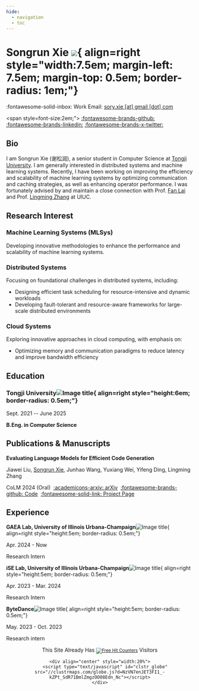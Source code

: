 ```yaml
---
hide:
  - navigation
  - toc
---
```


# Songrun Xie ![](images/por.jpg){ align=right style="width:7.5em; margin-left: 7.5em; margin-top: 0.5em; border-radius: 1em;"}

<!-- :fontawesome-solid-building: Office: [424, 60 5th Ave, New York, NY 10011](https://maps.app.goo.gl/N7m2fM5EbM3TToB79) -->

:fontawesome-solid-inbox: Work Email: [sory.xie [at] gmail [dot] com](mailto:sory.xie@gmail.com)

<!-- :fontawesome-solid-inbox: Personal Email: [sory [dot] xie [at] gmail [dot] com](mailto:sory.xie@gmail.com) -->

<!-- [:academicons-google-scholar:](https://scholar.google.com/citations?user=9wh9VXIAAAAJ&hl=en) [:academicons-semantic-scholar:](https://www.semanticscholar.org/author/Xichen-Pan/2158877024)[:fontawesome-brands-zhihu:](https://www.zhihu.com/people/xichenpan) -->
<span style=font-size:2em;"> [:fontawesome-brands-github:](https://github.com/soryxie) [:fontawesome-brands-linkedin:](https://www.linkedin.com/in/songrunxie) [:fontawesome-brands-x-twitter:](https://x.com/Sory_Xie) </span>

## Bio

I am Songrun Xie (谢松润), a senior student in Computer Science at [Tongji University](https://en.tongji.edu.cn/). I am generally interested in distributed systems and machine learning systems. Recently, I have been working on improving the efficiency and scalability of machine learning systems by optimizing communication and caching strategies, as well as enhancing operator performance.  I was fortunately advised by and maintain a close connection with Prof. [Fan Lai](https://www.fanlai.me/) and Prof. [Lingming Zhang](https://lingming.cs.illinois.edu/) at UIUC.

## Research Interest

### Machine Learning Systems (MLSys)
Developing innovative methodologies to enhance the performance and scalability of machine learning systems.

### Distributed Systems
Focusing on foundational challenges in distributed systems, including:

- Designing efficient task scheduling for resource-intensive and dynamic workloads  
- Developing fault-tolerant and resource-aware frameworks for large-scale distributed environments  

### Cloud Systems
Exploring innovative approaches in cloud computing, with emphasis on:

- Optimizing memory and communication paradigms to reduce latency and improve bandwidth efficiency  


## Education

### Tongji University![Image title](images/favicon.png){ align=right style="height:6em; border-radius: 0.5em;"}

Sept. 2021 -- June 2025

**B.Eng. in Computer Science**

## Publications & Manuscripts

**Evaluating Language Models for Efficient Code Generation**

<!-- [Shengbang Tong](https://tsb0601.github.io/petertongsb/), [Ellis Brown](https://ellisbrown.github.io/), [Penghao Wu](https://penghao-wu.github.io/), [Sanghyun Woo](https://sites.google.com/view/sanghyunwoo/), [Manoj Middepogu](https://www.linkedin.com/in/manoj-middepogu/), [Sai Charitha Akula](https://www.linkedin.com/in/sai-charitha-akula-32574887), [Jihan Yang](https://jihanyang.github.io/), [Shusheng Yang](https://github.com/vealocia), [Adithya Jairam Iyer](https://github.com/adithyaiyer1999), <u>Xichen Pan</u>, [Ziteng Wang](https://www.linkedin.com/in/ziteng-wang-694b8b227/), [Rob Fergus](https://cs.nyu.edu/~fergus/), [Yann LeCun](https://yann.lecun.com/), [Saining Xie](https://www.sainingxie.com/) -->

Jiawei Liu, <u>Songrun Xie</u>, Junhao Wang, Yuxiang Wei, Yifeng Ding, Lingming Zhang

CoLM 2024 (Oral)&nbsp;&nbsp;[:academicons-arxiv: arXiv](https://export.arxiv.org/abs/2408.06450)&nbsp;&nbsp;[:fontawesome-brands-github: Code](https://github.com/evalplus/evalplus)&nbsp;&nbsp;[:fontawesome-solid-link: Project Page](https://evalplus.github.io/evalperf.html)

## Experience

**GAEA Lab, University of Illinois Urbana-Champaign**![Image title](images/uiuc.png){ align=right style="height:5em; border-radius: 0.5em;"}

Apr. 2024 - Now

Research Intern

**iSE Lab, University of Illinois Urbana-Champaign**![Image title](images/uiuc.png){ align=right style="height:5em; border-radius: 0.5em;"}

Apr. 2023 - Mar. 2024

Research Intern

**ByteDance**![Image title](images/tiktok.png){ align=right style="height:5em; border-radius: 0.5em;"}

May. 2023 - Oct. 2023

Research intern


<div align="center">
    <div align="center">
        This Site Already Has 
            <small><a href="https://www.easycounter.com/"><img src="https://www.easycounter.com/counter.php?flash321" border="0" alt="Free Hit Counters"></a></small>
         Visitors
    </div>

    <div align="center" style="width:20%">
        <script type="text/javascript" id="clstr_globe" src="//clustrmaps.com/globe.js?d=NzVN7enJET3FI1_-kZPt_SdR71BmlZmgzOO08Edn_Nc"></script>
    </div>
</div>

